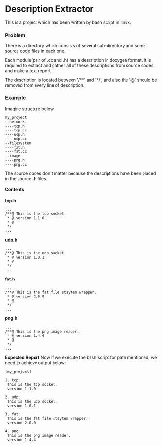 # Description Extractor

This is a project which has been written by bash script in linux.

### Problem
There is a directory which consists of several sub-directory and 
some source code files in each one.

Each module(pair of .cc and .h) has a description in doxygen format.
It is required to extract and gather all of these descriptions from
source codes and make a text report.

The description is located between '/**' and '*/', and also the '@' should be removed from every line of description.

### Example
Imagine structure below:

```
my_project
--network
----tcp.h
----tcp.cc
----udp.h
----udp.cc
--filesystem
----fat.h
----fat.cc
--image
----png.h
----png.cc
```

The source codes don't matter because the descriptions have been placed in
the source **.h** files.

#### Contents

**tcp.h**

```
...
/**@ This is the tcp socket.
 * @ version 1.1.0
 * @
 */
...
```

**udp.h**

```
...
/**@ This is the udp socket.
 * @ version 1.0.1
 * @
 */
...
```

**fat.h**

```
...
/**@ This is the fat file stsytem wrapper.
 * @ version 2.0.0
 * @
 */
...
```

**png.h**

```
...
/**@ This is the png image reader.
 * @ version 1.4.4
 * @
 */
...
```



**Expected Report**
Now if we execute the bash script for path mentioned, we need to achieve output below:

```
[my_project]

1. tcp:
 This is the tcp socket.
 version 1.1.0

2. udp:
 This is the udp socket.
 version 1.0.1

3. fat:
 This is the fat file stsytem wrapper.
 version 2.0.0

4. png:
 This is the png image reader.
 version 1.4.4

```
